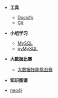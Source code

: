 * **工具**
  - [Docsify](<https://wfyblog.cn/notes/#/tools/docsify>)
  - [Git](<https://wfyblog.cn/notes/#/tools/git>)

* **小组学习**
  
  - [MySQL](</group/MySQL>)
  - [pyMySQL](</group/pyMySQL>)
  
* **大数据比赛**
  
  - [大数据技能挑战赛](<https://wfyblog.cn/notes/#/bigdata/0/0>)
  
*  **知识图谱**
  
  - [neo4j](<https://wfyblog.cn/notes/#/neo4j/0>)
  
  
